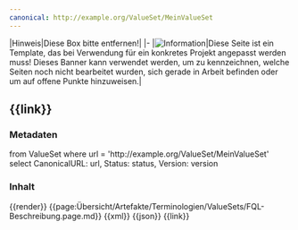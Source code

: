 ```yaml
---
canonical: http://example.org/ValueSet/MeinValueSet
---
```

|Hinweis|Diese Box bitte entfernen!|
|-
|![Information](https://wiki.hl7.de/images/thumb/Under_construction_icon-blue.svg/100px-Under_construction_icon-blue.svg.png)|Diese Seite ist ein Template, das bei Verwendung für ein konkretes Projekt angepasst werden muss! Dieses Banner kann verwendet werden, um zu kennzeichnen, welche Seiten noch nicht bearbeitet wurden, sich gerade in Arbeit befinden oder um auf offene Punkte hinzuweisen.|


## {{link}}

### Metadaten

<fql output="transpose" headers="true">
from
	ValueSet
where
	url = 'http://example.org/ValueSet/MeinValueSet'
select
	CanonicalURL: url, Status: status, Version: version
</fql>

### Inhalt

<tabs>
    <tab title="Darstellung">      
        {{render}}
    </tab>
    <tab title="Beschreibung">
        {{page:Übersicht/Artefakte/Terminologien/ValueSets/FQL-Beschreibung.page.md}}
    </tab>
    <tab title="XML">      
        {{xml}}
    </tab>
    <tab title="JSON">
        {{json}}
    </tab>
    <tab title="Link">
        {{link}}
    </tab>
</tabs>
